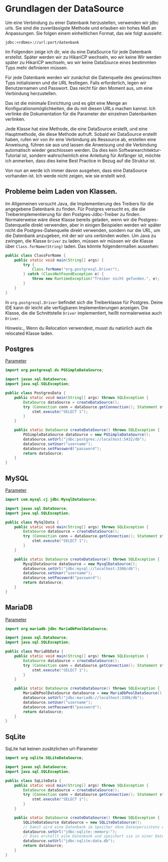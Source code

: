 # Grundlagen der DataSource

Um eine Verbindung zu einer Datenbank herzustellen, verwenden wir jdbc urls. Sie sind die zuverlässigste Methode und erlauben ein hohes Maß an Anpassungen. Sie
folgen einem einheitlichen Format, das wie folgt aussieht:

`jdbc:<rdbms>://url:port/datenbank`

Im Folgenden zeige ich dir, wie du eine DataSource für jede Datenbank erstellst. Später werden wir zu HikariCP wechseln, wo wir keine
Wir werden später zu HikariCP wechseln, wo wir keine DataSource eines bestimmten Typs mehr definieren müssen.

Für jede Datenbank werden wir zunächst die Datenquelle des gewünschten Typs initialisieren und die URL festlegen. Falls erforderlich, legen wir
Benutzernamen und Passwort. Das reicht für den Moment aus, um eine Verbindung herzustellen.

Das ist die minimale Einrichtung und es gibt eine Menge an Konfigurationsmöglichkeiten, die du mit diesen URLs machen kannst. Ich verlinke die
Dokumentation für die Parameter der einzelnen Datenbanken verlinken.

Jede Klasse hat eine Methode, die eine DataSource erstellt, und eine Hauptmethode, die diese Methode aufruft. Sobald wir
DataSource erstellt haben, rufen wir von ihr eine Verbindung als Ressource ab, erstellen eine Anweisung, führen sie aus und lassen die
Anweisung und die Verbindung automatisch wieder geschlossen werden. Da dies kein Softwarearchitektur-Tutorial ist, sondern
wahrscheinlich eine Anleitung für Anfänger ist, möchte ich anmerken, dass dies keine Best Practice in Bezug auf die Struktur ist.

Von nun an werde ich immer davon ausgehen, dass eine DataSource vorhanden ist. Ich werde nicht zeigen, wie sie erstellt wird.

## Probleme beim Laden von Klassen.

Im Allgemeinen versucht Java, die Implementierung des Treibers für die angegebene Datenbank zu finden. Für Postgres versucht es, die
die Treiberimplementierung für den Postgres-Jdbc-Treiber zu finden. Normalerweise wäre diese Klasse bereits geladen, wenn wir die
Postgres-Datenquelle direkt verwenden, aber in einigen Beispielen werden wir später nicht die Postgres-Datenquelle direkt verwenden, sondern
nur die URL, um die Datenbank anzugeben, mit der wir uns verbinden wollen. Um Java zu zwingen, die Klasse `Driver` zu laden, müssen wir
müssen wir die Klasse über `Class.forName(String)` laden. Das könnte folgendermaßen aussehen:

```java
public class ClassForName {
    public static void main(String[] args) {
        try {
            Class.forName("org.postgresql.Driver");
        } catch (ClassNotFoundException e) {
            throw new RuntimeException("Treiber nicht gefunden.", e);
        }
    }
}
```

In `org.postgresql.Driver` befindet sich die Treiberklasse für Postgres. Deine IDE kann dir leicht alle verfügbaren
Implementierungen anzeigen. Die Klasse, die die Schnittstelle `Driver` implementiert, heißt normalerweise auch `Driver`.

Hinweis:_ Wenn du Relocation verwendest, musst du natürlich auch die relocated Klasse laden.

## Postgres

[Parameter](https://jdbc.postgresql.org/documentation/use/)

```java
import org.postgresql.ds.PGSimpleDataSource;

import javax.sql.DataSource;
import java.sql.SQLException;

public class PostgresData {
    public static void main(String[] args) throws SQLException {
        DataSource dataSource = createDataSource();
        try (Connection conn = dataSource.getConnection(); Statement stmt = conn.createStatement()) {
            stmt.execute("SELECT 1");
        }
    }

    public static DataSource createDataSource() throws SQLException {
        PGSimpleDataSource dataSource = new PGSimpleDataSource();
        dataSource.setUrl("jdbc:postgres://localhost:5432/db");
        dataSource.setUser("username");
        dataSource.setPassword("password");
        return dataSource;
    }
}
```

## MySQL

[Parameter](https://dev.mysql.com/doc/connector-j/8.0/en/connector-j-reference-configuration-properties.html)

```java
import com.mysql.cj.jdbc.MysqlDataSource;

import javax.sql.DataSource;
import java.sql.SQLException;

public class MySqlData {
    public static void main(String[] args) throws SQLException {
        DataSource dataSource = createDataSource();
        try (Connection conn = dataSource.getConnection(); Statement stmt = conn.createStatement()) {
            stmt.execute("SELECT 1");
        }
    }

    public static DataSource createDataSource() throws SQLException {
        MysqlDataSource dataSource = new MysqlDataSource();
        dataSource.setUrl("jdbc:mysql://localhost:3306/db");
        dataSource.setUser("username");
        dataSource.setPassword("password");
        return dataSource;
    }
}
```

## MariaDB

[Parameter](https://mariadb.com/kb/en/about-mariadb-connector-j/#optional-url-parameters)

```java
import org.mariadb.jdbc.MariaDbPoolDataSource;

import javax.sql.DataSource;
import java.sql.SQLException;

public class MariaDbData {
    public static void main(String[] args) throws SQLException {
        DataSource dataSource = createDataSource();
        try (Connection conn = dataSource.getConnection(); Statement stmt = conn.createStatement()) {
            stmt.execute("SELECT 1");
        }
    }

    public static DataSource createDataSource() throws SQLException {
        MariaDbPoolDataSource dataSource = new MariaDbPoolDataSource();
        dataSource.setUrl("jdbc:mariadb://localhost:3306/db");
        dataSource.setUser("username");
        dataSource.setPassword("password");
        return dataSource;
    }
}
```

## SqLite

SqLite hat keinen zusätzlichen url-Parameter

```java
import org.sqlite.SQLiteDataSource;

import javax.sql.DataSource;
import java.sql.SQLException;

public class SqLiteData {
    public static void main(String[] args) throws SQLException {
        DataSource dataSource = createDataSource();
        try (Connection conn = dataSource.getConnection(); Statement stmt = conn.createStatement()) {
            stmt.execute("SELECT 1");
        }
    }

    public static DataSource createDataSource() throws SQLException {
        SQLiteDataSource dataSource = new SQLiteDataSource();
        // Damit wird eine Datenbank im Speicher ohne Datenpersistenz erstellt
        dataSource.setUrl("jdbc:sqlite::memory:");
        // Dies erstellt eine Datenbank und speichert sie in einer Datei namens data.db
        dataSource.setUrl("jdbc:sqlite:data.db");
        return dataSource;
    }
}
```
